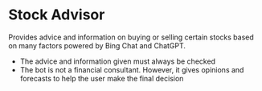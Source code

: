 # Stock Advisor

Provides advice and information on buying or selling certain stocks based on many factors powered by Bing Chat and ChatGPT.
- The advice and information given must always be checked
- The bot is not a financial consultant. However, it gives opinions and forecasts to help the user make the final decision
